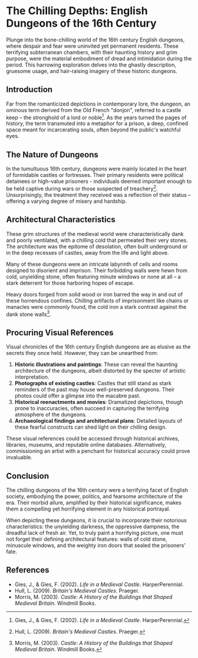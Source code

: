 # The Chilling Depths: English Dungeons of the 16th Century

Plunge into the bone-chilling world of the 16th century English dungeons, where despair and fear were uninvited yet permanent residents. These terrifying subterranean chambers, with their haunting history and grim purpose, were the material embodiment of dread and intimidation during the period. This harrowing exploration delves into the ghastly description, gruesome usage, and hair-raising imagery of these historic dungeons.

## Introduction

Far from the romanticized depictions in contemporary lore, the dungeon, an ominous term derived from the Old French "donjon", referred to a castle keep – the stronghold of a lord or noble[^1^]. As the years turned the pages of history, the term transmuted into a metaphor for a prison, a deep, confined space meant for incarcerating souls, often beyond the public's watchful eyes.

[^1^]: Gies, J., & Gies, F. (2002). _Life in a Medieval Castle_. HarperPerennial.

## The Nature of Dungeons

In the tumultuous 16th century, dungeons were mainly located in the heart of formidable castles or fortresses. Their primary residents were political detainees or high-value prisoners - individuals deemed important enough to be held captive during wars or those suspected of treachery[^2^]. Unsurprisingly, the treatment they received was a reflection of their status – offering a varying degree of misery and hardship.

[^2^]: Hull, L. (2009). _Britain's Medieval Castles_. Praeger.

## Architectural Characteristics

These grim structures of the medieval world were characteristically dank and poorly ventilated, with a chilling cold that permeated their very stones. The architecture was the epitome of desolation, often built underground or in the deep recesses of castles, away from the life and light above.

Many of these dungeons were an intricate labyrinth of cells and rooms designed to disorient and imprison. Their forbidding walls were hewn from cold, unyielding stone, often featuring minute windows or none at all – a stark deterrent for those harboring hopes of escape.

Heavy doors forged from solid wood or iron barred the way in and out of these horrendous confines. Chilling artifacts of imprisonment like chains or manacles were commonly found, the cold iron a stark contrast against the dank stone walls[^3^].

[^3^]: Morris, M. (2003). _Castle: A History of the Buildings that Shaped Medieval Britain_. Windmill Books.

## Procuring Visual References

Visual chronicles of the 16th century English dungeons are as elusive as the secrets they once held. However, they can be unearthed from:

1. **Historic illustrations and paintings**: These can reveal the haunting architecture of the dungeons, albeit distorted by the specter of artistic interpretation.
2. **Photographs of existing castles**: Castles that still stand as stark reminders of the past may house well-preserved dungeons. Their photos could offer a glimpse into the macabre past.
3. **Historical reenactments and movies**: Dramatized depictions, though prone to inaccuracies, often succeed in capturing the terrifying atmosphere of the dungeons.
4. **Archaeological findings and architectural plans**: Detailed layouts of these fearful constructs can shed light on their chilling design.

These visual references could be accessed through historical archives, libraries, museums, and reputable online databases. Alternatively, commissioning an artist with a penchant for historical accuracy could prove invaluable.

## Conclusion

The chilling dungeons of the 16th century were a terrifying facet of English society, embodying the power, politics, and fearsome architecture of the era. Their morbid allure, amplified by their historical significance, makes them a compelling yet horrifying element in any historical portrayal.

When depicting these dungeons, it is crucial to incorporate their notorious characteristics: the unyielding darkness, the oppressive dampness, the dreadful lack of fresh air. Yet, to truly paint a horrifying picture, one must not forget their defining architectural features: walls of cold stone, minuscule windows, and the weighty iron doors that sealed the prisoners' fate.

## References

- Gies, J., & Gies, F. (2002). _Life in a Medieval Castle_. HarperPerennial.
- Hull, L. (2009). _Britain's Medieval Castles_. Praeger.
- Morris, M. (2003). _Castle: A History of the Buildings that Shaped Medieval Britain_. Windmill Books.